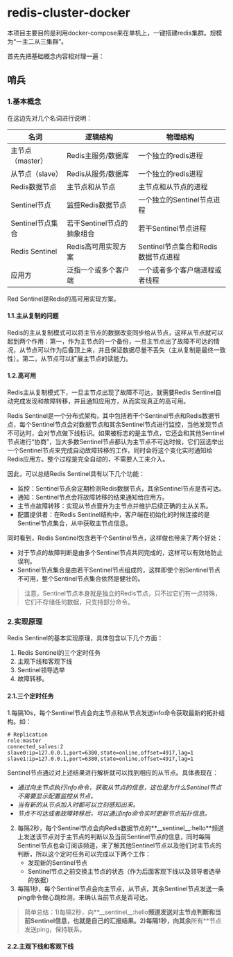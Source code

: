 # redis-cluster-docker

本项目主要目的是利用docker-compose来在单机上，一键搭建redis集群。规模为“一主二从三集群”。

首先先把基础概念内容相对理一遍：

## 哨兵

### 1.基本概念

在这边先对几个名词进行说明：

| **名词**         | **逻辑结构**               | **物理结构**                        |
| ---------------- | -------------------------- | ----------------------------------- |
| 主节点（master） | Redis主服务/数据库         | 一个独立的redis进程                 |
| 从节点（slave）  | Redis从服务/数据库         | 一个独立的redis进程                 |
| Redis数据节点    | 主节点和从节点             | 主节点和从节点的进程                |
| Sentinel节点     | 监控Redis数据节点          | 一个独立的Sentinel节点进程          |
| Sentinel节点集合 | 若干Sentinel节点的抽象组合 | 若干Sentinel节点进程                |
| Redis Sentinel   | Redis高可用实现方案        | Sentinel节点集合和Redis数据节点进程 |
| 应用方           | 泛指一个或多个客户端       | 一个或者多个客户端进程或者线程      |

Red Sentinel是Redis的高可用实现方案。

#### 1.1.主从复制的问题

Redis的主从复制模式可以将主节点的数据改变同步给从节点，这样从节点就可以起到两个作用：第一，作为主节点的一个备份，一旦主节点出了故障不可达的情况，从节点可以作为后备顶上来，并且保证数据尽量不丢失（主从复制是最终一致性）。第二，从节点可以扩展主节点的读能力。

#### 1.2.高可用

Redis主从复制模式下，一旦主节点出现了故障不可达，就需要Redis Sentinel自动完成发现和故障转移，并且通知应用方，从而实现真正的高可用。

Redis Sentinel是一个分布式架构，其中包括若干个Sentinel节点和Redis数据节点，每个Sentinel节点会对数据节点和其余Sentinel节点进行监控，当他发现节点不可达时，会对节点做下线标识。如果被标志的是主节点，它还会和其他Sentinel节点进行“协商”，当大多数Sentinel节点都认为主节点不可达时候，它们回选举出一个Sentinel节点来完成自动故障转移的工作，同时会将这个变化实时通知给Redis应用方。整个过程是完全自动的，不需要人工来介入。

因此，可以总结Redis Sentinel具有以下几个功能：

- 监控：Sentinel节点会定期检测Redis数据节点，其余Sentinel节点是否可达。
- 通知：Sentinel节点会将故障转移的结果通知给应用方。
- 主节点故障转移：实现从节点晋升为主节点并维护后续正确的主从关系。
- 配置提供者：在Redis Sentinel结构中，客户端在初始化的时候连接的是Sentinel节点集合，从中获取主节点信息。

同时看到，Redis Sentinel包含若干个Sentinel节点，这样做也带来了两个好处：

- 对于节点的故障判断是由多个Sentinel节点共同完成的，这样可以有效地防止误判。
- Sentinel节点集合是由若干Sentinel节点组成的，这样即使个别Sentinel节点不可用，整个Sentinel节点集合依然是健壮的。

> 注意，Sentinel节点本身就是独立的Redis节点，只不过它们有一点特殊，它们不存储任何数据，只支持部分命令。



### 2.实现原理

Redis Sentinel的基本实现原理，具体包含以下几个方面：

1. Redis Sentinel的三个定时任务
2. 主观下线和客观下线
3. Sentinel领导选举
4. 故障转移。

#### 2.1.三个定时任务

1.每隔10s，每个Sentinel节点会向主节点和从节点发送info命令获取最新的拓扑结构。如：

```
# Replication
role:master
connected_salves:2
slave0:ip=127.0.0.1,port=6380,state=online,offset=4917,lag=1
slave1:ip=127.0.0.1,port=6380,state=online,offset=4917,lag=1
```

Sentinel节点通过对上述结果进行解析就可以找到相应的从节点。具体表现在：

- *通过向主节点执行info命令，获取从节点的信息，这也是为什么Sentinel节点不需要显示配置监控从节点。*
- *当有新的从节点加入时都可以立刻感知出来。*
- *节点不可达或者故障转移后，可以通过info命令实时更新节点拓扑信息。*

2. 每隔2秒，每个Sentinel节点会向Redis数据节点的**\_\_sentinel\_\_:hello**频道上发送该节点对于主节点的判断以及当前Sentinel节点的信息，同时每隔Sentinel节点也会订阅该频道，来了解其他Sentinel节点以及他们对主节点的判断，所以这个定时任务可以完成以下两个工作：
   - 发现新的Sentinel节点
   - Sentinel节点之前交换主节点的状态（作为后面客观下线以及领导者选举的依据）
3. 每隔1秒，每个Sentinel节点会向主节点，从节点，其余Sentinel节点发送一条ping命令做心跳检测，来确认当前节点是否可达。

> 简单总结：1)每隔2秒，向**\_\_sentinel\_\_:hello**频道发送对主节点判断和当前Sentinel信息，也就是自己的汇报结果。2)每隔1秒，向其余**所有**节点发送ping，保持联系。

#### 2.2.主观下线和客观下线

